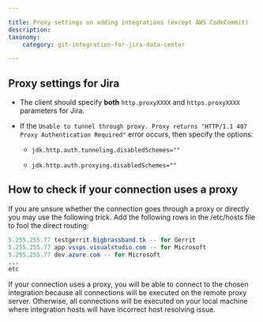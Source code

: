 ```yaml
---

title: Proxy settings on adding integrations (except AWS CodeCommit)
description:
taxonomy:
    category: git-integration-for-jira-data-center

---
```

## Proxy settings for Jira

*   The client should specify **both** `http.proxyXXXX` and `https.proxyXXXX` parameters for Jira.

*   If the `Unable to tunnel through proxy. Proxy returns "HTTP/1.1 407 Proxy Authentication Required"` error occurs, then specify the options:

    *   `jdk.http.auth.tunneling.disabledSchemes=""`

    *   `jdk.http.auth.proxying.disabledSchemes=""`


## How to check if your connection uses a proxy

If you are unsure whether the connection goes through a proxy or directly you may use the following trick. Add the following rows in the /etc/hosts file to fool the direct routing:

```java
5.255.255.77 testgerrit.bigbrassband.tk -- for Gerrit
5.255.255.77 app.vssps.visualstudio.com -- for Microsoft
5.255.255.77 dev.azure.com -- for Microsoft
...
etc
```

If your connection uses a proxy, you will be able to connect to the chosen integration because all connections will be executed on the remote proxy server. Otherwise, all connections will be executed on your local machine where integration hosts will have incorrect host resolving issue.
